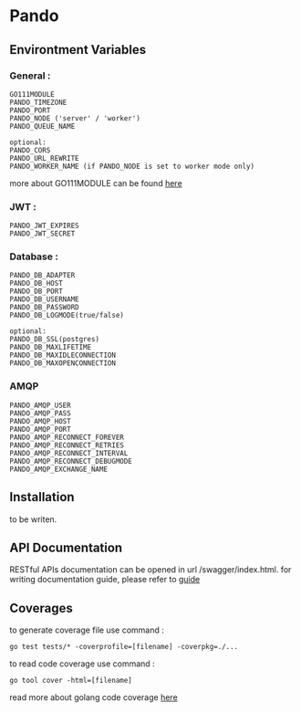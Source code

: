 # Pando

## Environtment Variables
### General :
```
GO111MODULE
PANDO_TIMEZONE
PANDO_PORT
PANDO_NODE ('server' / 'worker')
PANDO_QUEUE_NAME

optional:
PANDO_CORS
PANDO_URL_REWRITE
PANDO_WORKER_NAME (if PANDO_NODE is set to worker mode only)
```
more about GO111MODULE can be found [here](https://github.com/golang/go/wiki/Modules)

### JWT :
```
PANDO_JWT_EXPIRES
PANDO_JWT_SECRET
```
### Database :
```
PANDO_DB_ADAPTER
PANDO_DB_HOST
PANDO_DB_PORT
PANDO_DB_USERNAME
PANDO_DB_PASSWORD
PANDO_DB_LOGMODE(true/false)

optional:
PANDO_DB_SSL(postgres)
PANDO_DB_MAXLIFETIME
PANDO_DB_MAXIDLECONNECTION
PANDO_DB_MAXOPENCONNECTION
```

### AMQP
```
PANDO_AMQP_USER
PANDO_AMQP_PASS
PANDO_AMQP_HOST
PANDO_AMQP_PORT
PANDO_AMQP_RECONNECT_FOREVER
PANDO_AMQP_RECONNECT_RETRIES
PANDO_AMQP_RECONNECT_INTERVAL
PANDO_AMQP_RECONNECT_DEBUGMODE
PANDO_AMQP_EXCHANGE_NAME
```

## Installation
to be writen.

## API Documentation
RESTful APIs documentation can be opened in url /swagger/index.html. for writing documentation guide, please refer to [guide](https://github.com/swaggo/swag)

## Coverages
to generate coverage file use command :
```
go test tests/* -coverprofile=[filename] -coverpkg=./...
```
to read code coverage use command :
```
go tool cover -html=[filename]
```
read more about golang code coverage [here](https://blog.golang.org/cover)